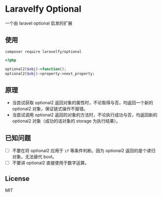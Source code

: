 # Laravelfy Optional

一个由 laravel optional 启发的扩展

## 使用

```
composer require laravelfy/optional
```

```php
<?php

optional2($obj)->function();
optional2($obj)->property->next_property;
```

## 原理

 - 当尝试获取 optional2 返回对象的属性时，不论取得与否，均返回一个新的 optional2 对象，保证链式操作不报错。
 - 当尝试调用 optional2 返回的对象的方法时，不论执行成功与否，均返回新的 optional2 对象（成功的话对象的 storage 为执行结果）。

## 已知问题

 - [ ] 不要在将 optional2 应用于 `if` 等条件判断。因为 optional2 返回的是个递归对象，无法替代 bool。
 - [ ] 不要讲 optional2 直接使用于数字运算。

## License

MIT